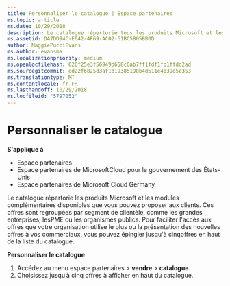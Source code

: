 ```yaml
---
title: Personnaliser le catalogue | Espace partenaires
ms.topic: article
ms.date: 10/29/2018
description: Le catalogue répertorie tous les produits Microsoft et les modules complémentaires disponibles à la vente pour les partenaires.
ms.assetid: DA7DD94C-E642-4F69-AC02-61BC5B05BB0D
author: MaggiePucciEvans
ms.author: evansma
ms.localizationpriority: medium
ms.openlocfilehash: 626f25e3f56949d658c6ab7ff1fdf1fb1ffdd2ad
ms.sourcegitcommit: ed22f6825d3af1d19385198b4d511e4b39d5e353
ms.translationtype: MT
ms.contentlocale: fr-FR
ms.lasthandoff: 10/29/2018
ms.locfileid: "5797052"
---
```

# <a name="customize-the-catalog"></a>Personnaliser le catalogue

**S'applique à**

-  Espace partenaires
-  Espace partenaires de MicrosoftCloud pour le gouvernement des États-Unis
-  Espace partenaires de Microsoft Cloud Germany

Le catalogue répertorie les produits Microsoft et les modules complémentaires disponibles que vous pouvez proposer aux clients. Ces offres sont regroupées par segment de clientèle, comme les grandes entreprises, lesPME ou les organismes publics. Pour faciliter l'accès aux offres que votre organisation utilise le plus ou la présentation des nouvelles offres à vos commerciaux, vous pouvez épingler jusqu'à cinqoffres en haut de la liste du catalogue.

**Personnaliser le catalogue**

1.  Accédez au menu espace partenaires &gt; **vendre** &gt; **catalogue**.
2.  Choisissez jusqu’à cinq&nbsp;offres à afficher en haut du catalogue.

 

 




